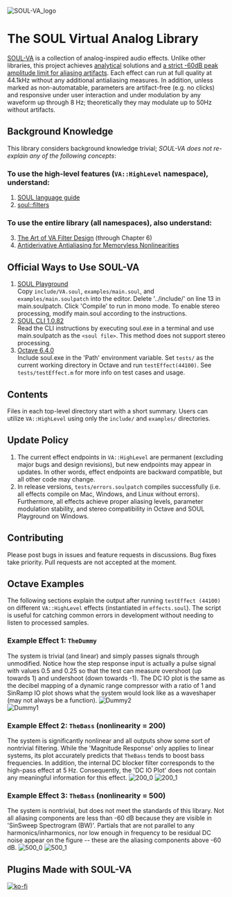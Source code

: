 ![SOUL-VA_logo](logo.png)
# The SOUL Virtual Analog Library
[SOUL-VA](https://github.com/thezhe/SOUL-VA) is a collection of analog-inspired audio effects. Unlike other libraries, this project achieves [analytical](https://math.stackexchange.com/questions/935405/what-s-the-difference-between-analytical-and-numerical-approaches-to-problems) solutions and [a strict -60dB peak amplitude limit for aliasing artifacts](https://github.com/thezhe/SOUL-VA#example-3-onepolec_lan-nonlinearity--500). Each effect can run at full quality at 44.1kHz without any additional antialiasing measures. In addition, unless marked as non-automatable, parameters are artifact-free (e.g. no clicks) and responsive under user interaction and under modulation by any waveform up through 8 Hz; theoretically they may modulate up to 50Hz without artifacts.

## Background Knowledge
This library considers background knowledge trivial; *SOUL-VA does not re-explain any of the following concepts*:  
### To use the high-level features (`VA::HighLevel` namespace), understand:  
1. [SOUL language guide](https://github.com/soul-lang/SOUL/blob/master/docs/SOUL_Language.md)  
2. [soul::filters](https://github.com/soul-lang/SOUL/blob/master/source/soul_library/soul_library_filters.soul)  
### To use the entire library (all namespaces), also understand:  
3. [The Art of VA Filter Design](https://www.kvraudio.com/forum/viewtopic.php?t=350246) (through Chapter 6)   
4. [Antiderivative Antialiasing for Memoryless Nonlinearities](https://acris.aalto.fi/ws/portalfiles/portal/27135145/ELEC_bilbao_et_al_antiderivative_antialiasing_IEEESPL.pdf)

## Official Ways to Use SOUL-VA
1. [SOUL Playground](https://soul.dev/lab/)  
Copy `include/VA.soul`, `examples/main.soul`, and `examples/main.soulpatch` into the editor. Delete '../include/' on line 13 in main.soulpatch. Click 'Compile' to run in mono mode. To enable stereo processing, modify main.soul according to the instructions.
2. [SOUL CLI 1.0.82](https://github.com/soul-lang/SOUL/releases/tag/1.0.82)  
Read the CLI instructions by executing soul.exe in a terminal and use main.soulpatch as the `<soul file>`. This method does not support stereo processing.
3.  [Octave 6.4.0](https://www.gnu.org/software/octave/download)   
Include soul.exe in the 'Path' environment variable. Set `tests/` as the current working directory in Octave and run `testEffect(44100)`. See `tests/testEffect.m` for more info on test cases and usage.

## Contents
Files in each top-level directory start with a short summary. Users can utilize `VA::HighLevel` using only the `include/` and `examples/` directories.

## Update Policy 
1. The current effect endpoints in `VA::HighLevel` are permanent (excluding major bugs and design revisions), but new endpoints may appear in updates. In other words, effect endpoints are backward compatible, but all other code may change.
2. In release versions, `tests/errors.soulpatch` compiles successfully (i.e. all effects compile on Mac, Windows, and Linux without errors). Furthermore, all effects achieve proper aliasing levels, parameter modulation stability, and stereo compatibility in Octave and SOUL Playground on Windows.

## Contributing
Please post bugs in issues and feature requests in discussions. Bug fixes take priority. Pull requests are not accepted at the moment.

## Octave Examples
The following sections explain the output after running `testEffect (44100)` on different `VA::HighLevel` effects (instantiated in `effects.soul`). The script is useful for catching common errors in development without needing to listen to processed samples.

### Example Effect 1: `TheDummy`
The system is trivial (and linear) and simply passes signals through unmodified. Notice how the step response input is actually a pulse signal with values 0.5 and 0.25 so that the test can measure overshoot (up towards 1) and undershoot (down towards -1). The DC IO plot is the same as the decibel mapping of a dynamic range compressor with a ratio of 1 and SinRamp IO plot shows what the system would look like as a waveshaper (may not always be a function). 
![Dummy2](https://user-images.githubusercontent.com/42720670/143499549-a8484fe7-bb55-4c24-8242-aa6dd5be6b1c.png)  
![Dummy1](https://user-images.githubusercontent.com/42720670/143499553-e699e725-ad35-413c-9378-3121313d5d49.png)  
### Example Effect 2: `TheBass` (nonlinearity = 200)
The system is significantly nonlinear and all outputs show some sort of nontrivial filtering. While the 'Magnitude Response' only applies to linear systems, its plot accurately predicts that `TheBass` tends to boost bass frequencies. In addition, the internal DC blocker filter corresponds to the high-pass effect at 5 Hz. Consequently, the 'DC IO Plot' does not contain any meaningful information for this effect.
![200_0](https://user-images.githubusercontent.com/42720670/147501416-b4dd38a7-3c66-49b3-8b57-07cc84e9f2ea.png)
![200_1](https://user-images.githubusercontent.com/42720670/147501419-4961ac5c-b33e-49fc-822b-9c117b886c2c.png)
### Example Effect 3: `TheBass` (nonlinearity = 500)
The system is nontrivial, but does not meet the standards of this library. Not all aliasing components are less than -60 dB because they are visible in 'SinSweep Spectrogram (BW)'. Partials that are not parallel to any harmonics/inharmonics, nor low enough in frequency to be residual DC noise appear on the figure -- these are the aliasing components above -60 dB.
![500_0](https://user-images.githubusercontent.com/42720670/147501429-f1b6f600-2b86-40c1-a913-f888c2f9ef35.png)
![500_1](https://user-images.githubusercontent.com/42720670/147501430-67f85641-2030-4946-bb75-9630ddbed1b7.png)
 
## Plugins Made with SOUL-VA 
[![ko-fi](https://ko-fi.com/img/githubbutton_sm.svg)](https://ko-fi.com/F1F07MT0Z)